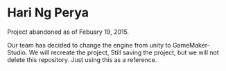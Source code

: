 # Hari Ng Perya

Project abandoned as of Febuary 19, 2015. 

Our team has decided to change the engine from unity to GameMaker-Studio. 
We will recreate the project, Still saving the project, but we will not delete this repository. Just using this as a reference.

